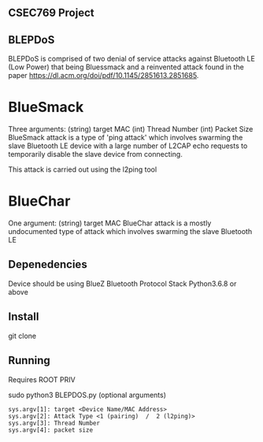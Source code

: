 ## CSEC769 Project

## BLEPDoS

BLEPDoS is comprised of two denial of service attacks against Bluetooth LE (Low Power) that being Bluessmack and a reinvented attack found in the paper https://dl.acm.org/doi/pdf/10.1145/2851613.2851685.

# BlueSmack
Three arguments: (string) target MAC (int) Thread Number (int) Packet Size
BlueSmack attack is a type of 'ping attack' which involves swarming the slave Bluetooth LE device with a large number of L2CAP echo requests to temporarily disable the slave device from connecting.

This attack is carried out using the l2ping tool

# BlueChar
One argument: (string) target MAC
BlueChar attack is a mostly undocumented type of attack which involves swarming the slave Bluetooth LE

## Depenedencies
Device should be using BlueZ Bluetooth Protocol Stack
Python3.6.8 or above

## Install
git clone 

## Running
Requires ROOT PRIV

sudo python3 BLEPDOS.py (optional arguments)

    sys.argv[1]: target <Device Name/MAC Address>
    sys.argv[2]: Attack Type <1 (pairing)  /  2 (l2ping)>
    sys.argv[3]: Thread Number
    sys.argv[4]: packet size
